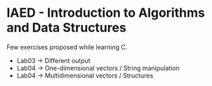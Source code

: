 ## <h1 left="center">IAED - Introduction to Algorithms and Data Structures </h1>
Few exercises proposed while learning C. 
* Lab03 -> Different output
* Lab04 -> One-dimensional vectors / String manipulation
* Lab04 -> Multidimensional vectors / Structures
